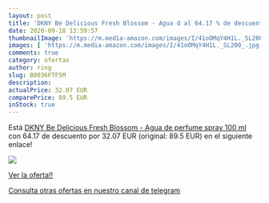 ```yaml
---
layout: post
title: 'DKNY Be Delicious Fresh Blossom - Agua d al 64.17 % de descuento'
date: 2020-09-18 13:59:57
thumbnailImage: 'https://m.media-amazon.com/images/I/41oOMqY4H1L._SL200_.jpg'
images: [ 'https://m.media-amazon.com/images/I/41oOMqY4H1L._SL200_.jpg' ]
comments: true
category: ofertas
author: ring
slug: B0036FTF5M
description:
actualPrice: 32.07 EUR
comparePrice: 89.5 EUR
inStock: true
---
```


Está [DKNY Be Delicious Fresh Blossom - Agua de perfume spray  100 ml](https://www.amazon.com/dp/B0036FTF5M/?tag=redken08-20) con 64.17 de descuento por 32.07 EUR (original: 89.5 EUR) en el siguiente enlace!

[![](https://m.media-amazon.com/images/I/41oOMqY4H1L._SL200_.jpg)](https://www.amazon.com/dp/B0036FTF5M/?tag=redken08-20)

[Ver la oferta!!](https://www.amazon.com/dp/B0036FTF5M/?tag=redken08-20)

[Consulta otras ofertas en nuestro canal de telegram](https://t.me/s/ofertas25)
